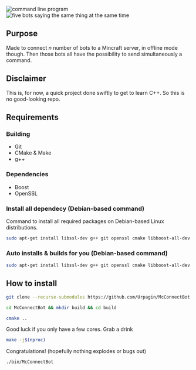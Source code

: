 ![command line program](https://github.com/Urpagin/McConnectBot/assets/72459611/f0b54f49-50ca-461e-985a-deff9ba00b7c)
![five bots saying the same thing at the same time](https://github.com/Urpagin/McConnectBot/assets/72459611/c9dbb529-a0b7-43b0-838b-5b9c36739de6)

## Purpose
Made to connect *n* number of bots to a Mincraft server, in offline mode though.
Then those bots all have the possibility to send simultaneously a command.

## Disclaimer
This is, for now, a quick project done swiftly to get to learn C++.
So this is no good-looking repo.

## Requirements
### Building
- Git
- CMake & Make
- g++
### Dependencies
- Boost
- OpenSSL
### Install all dependecy (Debian-based command)
Command to install all required packages on Debian-based Linux distributions.
```bash
sudo apt-get install libssl-dev g++ git openssl cmake libboost-all-dev -y
```
### Auto installs & builds for you (Debian-based command)
```bash
sudo apt-get install libssl-dev g++ git openssl cmake libboost-all-dev -y && git clone --recurse-submodules https://github.com/Urpagin/McConnectBot.git && cd McConnectBot && mkdir build && cd build && cmake .. && make -j$(nproc) && echo 'Now execute with ./bin/McConnectBot'
```

## How to install

```bash
git clone --recurse-submodules https://github.com/Urpagin/McConnectBot.git
```

```bash
cd McConnectBot && mkdir build && cd build
```

```bash
cmake ..
```
Good luck if you only have a few cores. Grab a drink
```bash
make -j$(nproc)
```
Congratulations! (hopefully nothing explodes or bugs out)
```bash
./bin/McConnectBot
```
